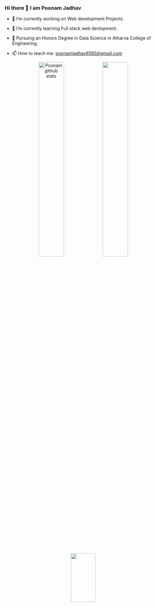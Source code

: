 ### Hi there 👋 I am Poonam Jadhav






- 🔭 I’m currently working on Web development Projects.
- 🌱 I’m currently learning Full stack web devlopment.

- 🔢 Pursuing an Honors Degree in Data Science in Atharva College of Engineering.


- 📫 How to reach me:
poonamjadhav6565@gmail.com

<p align="center">
<img width="40%" align="center" src="https://github-readme-stats.anuraghazra1.vercel.app/api?username=POONAMJADHAV65&show_icons=true&include_all_commits=true&theme=radical" alt="Poonam github stats" />

 <img width="40%" padding-left="40%" align="center" src="https://github-readme-streak-stats.herokuapp.com/?user=POONAMJADHAV65&theme=transparent" />

 <br/>
 <br/>
 
  
<img width="40%" height="20%" align="center" src="https://github-readme-stats.anuraghazra1.vercel.app/api/top-langs/?username=POONAMJADHAV65&layout=donut-vertical&theme=radical" />
  
 </p>

 




